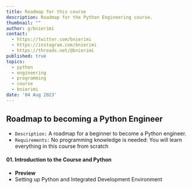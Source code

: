 ```yaml
---
title: Roadmap for this course
description: Roadmap for the Python Engineering course.
thumbnail: ""
author: g/bnierimi
contact:
  - https://twitter.com/bnierimi
  - https://instagram.com/bnierimi
  - https://threads.net/@bnierimi
published: true
topics:
  - python
  - engineering
  - programming
  - course
  - bnierimi
date: '04 Aug 2023'
---
```


## Roadmap to becoming a Python Engineer
- `Description:` A roadmap for a beginner to become a Python engineer.
- `Requirements:` No programming knowledge is needed: You will learn everything in this course from scratch

#### 01. Introduction to the Course and Python
- __Preview__
- Setting up Python and Integrated Development Environment

